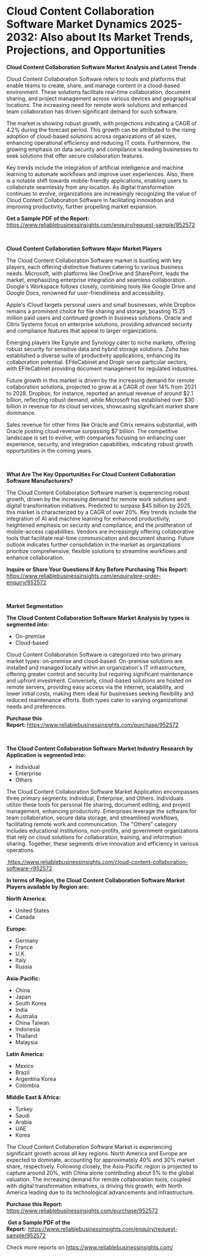 <p><h1>Cloud Content Collaboration Software Market Dynamics 2025-2032: Also about Its Market Trends, Projections, and Opportunities</h1></p><p><strong>Cloud Content Collaboration Software Market Analysis and Latest Trends</strong></p>
<p><p>Cloud Content Collaboration Software refers to tools and platforms that enable teams to create, share, and manage content in a cloud-based environment. These solutions facilitate real-time collaboration, document sharing, and project management across various devices and geographical locations. The increasing need for remote work solutions and enhanced team collaboration has driven significant demand for such software.</p><p>The market is showing robust growth, with projections indicating a CAGR of 4.2% during the forecast period. This growth can be attributed to the rising adoption of cloud-based solutions across organizations of all sizes, enhancing operational efficiency and reducing IT costs. Furthermore, the growing emphasis on data security and compliance is leading businesses to seek solutions that offer secure collaboration features.</p><p>Key trends include the integration of artificial intelligence and machine learning to automate workflows and improve user experiences. Also, there is a notable shift towards mobile-friendly applications, enabling users to collaborate seamlessly from any location. As digital transformation continues to evolve, organizations are increasingly recognizing the value of Cloud Content Collaboration Software in facilitating innovation and improving productivity, further propelling market expansion.</p></p>
<p><strong>Get a Sample PDF of the Report:&nbsp;</strong> <a href="https://www.reliablebusinessinsights.com/enquiry/request-sample/952572?utm_campaign=2099&utm_medium=2&utm_source=Github&utm_content=ia&utm_term=07032025&utm_id=cloud-content-collaboration-software">https://www.reliablebusinessinsights.com/enquiry/request-sample/952572</a></p>
<p>&nbsp;</p>
<p><strong>Cloud Content Collaboration Software Major Market Players</strong></p>
<p><p>The Cloud Content Collaboration Software market is bustling with key players, each offering distinctive features catering to various business needs. Microsoft, with platforms like OneDrive and SharePoint, leads the market, emphasizing enterprise integration and seamless collaboration. Google's Workspace follows closely, combining tools like Google Drive and Google Docs, renowned for user-friendliness and accessibility.</p><p>Apple's iCloud targets personal users and small businesses, while Dropbox remains a prominent choice for file sharing and storage, boasting 15.25 million paid users and continued growth in business solutions. Oracle and Citrix Systems focus on enterprise solutions, providing advanced security and compliance features that appeal to larger organizations.</p><p>Emerging players like Egnyte and Synology cater to niche markets, offering robust security for sensitive data and hybrid storage solutions. Zoho has established a diverse suite of productivity applications, enhancing its collaboration potential. EFileCabinet and Droplr serve particular sectors, with EFileCabinet providing document management for regulated industries. </p><p>Future growth in this market is driven by the increasing demand for remote collaboration solutions, projected to grow at a CAGR of over 14% from 2021 to 2028. Dropbox, for instance, reported an annual revenue of around $2.1 billion, reflecting robust demand, while Microsoft has established over $30 billion in revenue for its cloud services, showcasing significant market share dominance.</p><p>Sales revenue for other firms like Oracle and Citrix remains substantial, with Oracle posting cloud revenue surpassing $7 billion. The competitive landscape is set to evolve, with companies focusing on enhancing user experience, security, and integration capabilities, indicating robust growth opportunities in the coming years.</p></p>
<p>&nbsp;</p>
<p><strong>What Are The Key Opportunities For Cloud Content Collaboration Software Manufacturers?</strong></p>
<p><p>The Cloud Content Collaboration Software market is experiencing robust growth, driven by the increasing demand for remote work solutions and digital transformation initiatives. Predicted to surpass $45 billion by 2025, this market is characterized by a CAGR of over 20%. Key trends include the integration of AI and machine learning for enhanced productivity, heightened emphasis on security and compliance, and the proliferation of mobile-access capabilities. Vendors are increasingly offering collaborative tools that facilitate real-time communication and document sharing. Future outlook indicates further consolidation in the market as organizations prioritize comprehensive, flexible solutions to streamline workflows and enhance collaboration.</p></p>
<p><strong>Inquire or Share Your Questions If Any Before Purchasing This Report:</strong> <a href="https://www.reliablebusinessinsights.com/enquiry/pre-order-enquiry/952572?utm_campaign=2099&utm_medium=2&utm_source=Github&utm_content=ia&utm_term=07032025&utm_id=cloud-content-collaboration-software">https://www.reliablebusinessinsights.com/enquiry/pre-order-enquiry/952572</a></p>
<p>&nbsp;</p>
<p><strong>Market Segmentation</strong></p>
<p><strong>The Cloud Content Collaboration Software Market Analysis by types is segmented into:</strong></p>
<p><ul><li>On-premise</li><li>Cloud-based</li></ul></p>
<p><p>Cloud Content Collaboration Software is categorized into two primary market types: on-premise and cloud-based. On-premise solutions are installed and managed locally within an organization's IT infrastructure, offering greater control and security but requiring significant maintenance and upfront investment. Conversely, cloud-based solutions are hosted on remote servers, providing easy access via the internet, scalability, and lower initial costs, making them ideal for businesses seeking flexibility and reduced maintenance efforts. Both types cater to varying organizational needs and preferences.</p></p>
<p><strong>Purchase this Report:&nbsp;</strong><a href="https://www.reliablebusinessinsights.com/purchase/952572?utm_campaign=2099&utm_medium=2&utm_source=Github&utm_content=ia&utm_term=07032025&utm_id=cloud-content-collaboration-software">https://www.reliablebusinessinsights.com/purchase/952572</a></p>
<p>&nbsp;</p>
<p><strong>The Cloud Content Collaboration Software Market Industry Research by Application is segmented into:</strong></p>
<p><ul><li>Individual</li><li>Enterprise</li><li>Others</li></ul></p>
<p><p>The Cloud Content Collaboration Software Market Application encompasses three primary segments: Individual, Enterprise, and Others. Individuals utilize these tools for personal file sharing, document editing, and project management, enhancing productivity. Enterprises leverage the software for team collaboration, secure data storage, and streamlined workflows, facilitating remote work and communication. The "Others" category includes educational institutions, non-profits, and government organizations that rely on cloud solutions for collaboration, training, and information sharing. Together, these segments drive innovation and efficiency in various operations.</p></p>
<p><a href="https://www.reliablebusinessinsights.com/cloud-content-collaboration-software-r952572?utm_campaign=2099&utm_medium=2&utm_source=Github&utm_content=ia&utm_term=07032025&utm_id=cloud-content-collaboration-software">&nbsp;https://www.reliablebusinessinsights.com/cloud-content-collaboration-software-r952572</a></p>
<p><strong>In terms of Region, the Cloud Content Collaboration Software Market Players available by Region are:</strong></p>
<p>
    <p> <strong> North America: </strong>
        <ul>
            <li>United States</li>
            <li>Canada</li>
        </ul>
        </p> 
    <p> <strong> Europe: </strong>
        <ul>
            <li>Germany</li>
            <li>France</li>
            <li>U.K.</li>
            <li>Italy</li>
            <li>Russia</li>
        </ul>
        </p> 
    <p> <strong> Asia-Pacific: </strong>
        <ul>
            <li>China</li>
            <li>Japan</li>
            <li>South Korea</li>
            <li>India</li>
            <li>Australia</li>
            <li>China Taiwan</li>
            <li>Indonesia</li>
            <li>Thailand</li>
            <li>Malaysia</li>
        </ul>
        </p> 
    <p> <strong> Latin America: </strong>
        <ul>
            <li>Mexico</li>
            <li>Brazil</li>
            <li>Argentina Korea</li>
            <li>Colombia</li>
        </ul>
        </p> 
    <p> <strong> Middle East & Africa: </strong>
        <ul>
            <li>Turkey</li>
            <li>Saudi</li>
            <li>Arabia</li>
            <li>UAE</li>
            <li>Korea</li>
        </ul>
    </p>
    </p>
<p><p>The Cloud Content Collaboration Software Market is experiencing significant growth across all key regions. North America and Europe are expected to dominate, accounting for approximately 40% and 30% market share, respectively. Following closely, the Asia-Pacific region is projected to capture around 20%, with China alone contributing about 5% to the global valuation. The increasing demand for remote collaboration tools, coupled with digital transformation initiatives, is driving this growth, with North America leading due to its technological advancements and infrastructure.</p></p>
<p><strong>Purchase this Report: </strong><a href="https://www.reliablebusinessinsights.com/purchase/952572?utm_campaign=2099&utm_medium=2&utm_source=Github&utm_content=ia&utm_term=07032025&utm_id=cloud-content-collaboration-software">https://www.reliablebusinessinsights.com/purchase/952572</a></p>
<p>&nbsp;<strong>Get a Sample PDF of the Report:&nbsp;&nbsp;</strong><a href="https://www.reliablebusinessinsights.com/enquiry/request-sample/952572?utm_campaign=2099&utm_medium=2&utm_source=Github&utm_content=ia&utm_term=07032025&utm_id=cloud-content-collaboration-software">https://www.reliablebusinessinsights.com/enquiry/request-sample/952572</a></p>
<p><strong></strong></p>
<p>Check more reports on <a href="https://www.reliablebusinessinsights.com/?utm_campaign=2099&utm_medium=2&utm_source=Github&utm_content=ia&utm_term=07032025&utm_id=cloud-content-collaboration-software">https://www.reliablebusinessinsights.com/</a></p>